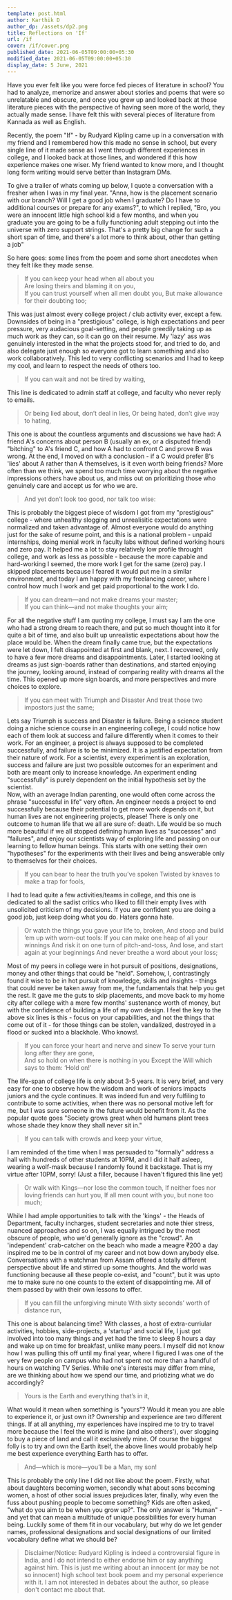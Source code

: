 ```yaml
---
template: post.html
author: Karthik D
author_dp: /assets/dp2.png
title: Reflections on 'If'
url: /if
cover: /if/cover.png
published_date: 2021-06-05T09:00:00+05:30
modified_date: 2021-06-05T09:00:00+05:30
display_date: 5 June, 2021
---
```

Have you ever felt like you were force fed pieces of literature in school? You had to analyze, memorize and answer about stories and poems that were so unrelatable and obscure, and once you grew up and looked back at those literature pieces with the perspective of having seen more of the world, they actually made sense. I have felt this with several pieces of literature from Kannada as well as English. 

Recently, the poem "If" - by Rudyard Kipling came up in a conversation with my friend and I remembered how this made no sense in school, but every single line of it made sense as I went through different experiences in college, and I looked back at those lines, and wondered if this how experience makes one wiser. My friend wanted to know more, and I thought long form writing would serve better than Instagram DMs. 

To give a trailer of whats coming up below, I quote a conversation with a fresher when I was in my final year. "Anna, how is the placement scenario with our branch? Will I get a good job when I graduate? Do I have to additional courses or prepare for any exams?", to which I replied, "Bro, you were an innocent little high school kid a few months, and when you graduate you are going to be a fully functioning adult stepping out into the universe with zero support strings. That's a pretty big change for such a short span of time, and there's a lot more to think about, other than getting a job"

So here goes: some lines from the poem and some short anecdotes when they felt like they made sense. 

> If you can keep your head when all about you   
> Are losing theirs and blaming it on you,   
> If you can trust yourself when all men doubt you,
> But make allowance for their doubting too;   

This was just almost every college project / club activity ever, except a few. Downsides of being in a "prestigious" college, is high expectations and peer pressure, very audacious goal-setting, and people greedily taking up as much work as they can, so it can go on their resume. My 'lazy' ass was genuinely interested in the what the projects stood for, and tried to do, and also delegate just enough so everyone got to learn something and also work collaboratively.  This led to very conflicting scenarios and I had to keep my cool, and learn to respect the needs of others too. 

> If you can wait and not be tired by waiting,

This line is dedicated to admin staff at college, and faculty who never reply to emails.

> Or being lied about, don’t deal in lies,
> Or being hated, don’t give way to hating,

This one is about the countless arguments and discussions we have had:  A friend A's concerns about person B (usually an ex, or a disputed friend) "bitching" to A's friend C, and how A had to confront C and prove B was wrong. At the end, I moved on with a conclusion - if a C would prefer B's 'lies' about A rather than A themselves, is it even worth being friends? More often than we think, we spend too much time worrying about the negative impressions others have about us, and miss out on prioritizing those who genuinely care and accept us for who we are.

> And yet don’t look too good, nor talk too wise:

This is probably the biggest piece of wisdom I got from my "prestigious" college - where unhealthy slogging and unrealisitic expectations were normalized and taken advantage of. Almost everyone would do anything just for the sake of resume point, and this is a national problem - unpaid internships, doing menial work in faculty labs without defined working hours and zero pay. It helped me a lot to stay relatively low profile throught college, and work as less as possible - because the more capable and hard-working I seemed, the more work I get for the same (zero) pay. I skipped placements because I feared it would put me in a similar environment, and today I am happy with my freelancing career, where I control how much I work and get paid proportional to the work I do.

> If you can dream—and not make dreams your master;   
> If you can think—and not make thoughts your aim; 

For all the negative stuff I am quoting my college, I must say I am the one who had a strong dream to reach there, and put so much thought into it for quite a bit of time, and also built up unrealistic expectations about how the place would be. When the dream finally came true, but the expectations were let down, I felt disappointed at first and blank, next. I recovered, only to have a few more dreams and disappointments. Later, I started looking at dreams as just sign-boards rather than destinations, and started enjoying the journey, looking around, instead of comparing reality with dreams all the time. This opened up more sign boards, and more perspectives and more choices to explore.

> If you can meet with Triumph and Disaster
> And treat those two impostors just the same;   

Lets say Triumph is success and Disaster is failure. Being a science student doing a niche science course in an engineering college, I could notice how each of them look at success and failure differently when it comes to their work. For an engineer, a project is always supposed to be completed successfully, and failure is to be minimized. It is a justified expectation from their nature of work. For a scientist, every experiment is an exploration, success and failure are just two possible outcomes for an experiment and both are meant only to increase knowledge. An experiment ending "successfully" is purely dependent on the initial hypothesis set by the scientist.  
Now, with an average Indian parenting, one would often come across the phrase "successful in life" very often. An engineer needs a project to end successfully because their potential to get more work depends on it, but human lives are not engineering projects, please! There is only one outcome to human life that we all are sure of: death. Life would be so much more beautiful if we all stopped defining human lives as "successes" and "failures", and enjoy our scientists way of exploring life and passing on our learning to fellow human beings. This starts with one setting their own "hypotheses" for the experiments with their lives and being answerable only to themselves for their choices.

> If you can bear to hear the truth you’ve spoken
> Twisted by knaves to make a trap for fools,

I had to lead quite a few activities/teams in college, and this one is dedicated to all the sadist critics who liked to fill their empty lives with unsolicited criticism of my decisions. If you are confident you are doing a good job, just keep doing what you do. Haters gonna hate.

> Or watch the things you gave your life to, broken,
> And stoop and build ’em up with worn-out tools:
> If you can make one heap of all your winnings
> And risk it on one turn of pitch-and-toss,
> And lose, and start again at your beginnings
> And never breathe a word about your loss;

Most of my peers in college were in hot pursuit of positions, designations, money and other things that could be "held". Somehow, I, contrastingly found it wise to be in hot pursuit of knowledge, skills and insights - things that could never be taken away from me, the fundamentals that help you get the rest. It gave me the guts to skip placements, and move back to my home city after college with a mere few months' sustenance worth of money, but with the confidence of building a life of my own design. I feel the key to the above six lines is this - focus on your capabilities, and not the things that come out of it - for those things can be stolen, vandalized, destroyed in a flood or sucked into a blackhole. Who knows!. 

> If you can force your heart and nerve and sinew
> To serve your turn long after they are gone,   
> And so hold on when there is nothing in you
> Except the Will which says to them: ‘Hold on!’

The life-span of college life is only about 3-5 years. It is very brief, and very easy for one to observe how the wisdom and work of seniors impacts juniors and the cycle continues. It was indeed fun and very fulfiling to contribute to some activities, when there was no personal motive left for me, but I was sure someone in the future would benefit from it. As the popular quote goes "Society grows great when old humans plant trees whose shade they know they shall never sit in."

> If you can talk with crowds and keep your virtue,  

I am reminded of the time when I was persuaded to "formally" address a hall with hundreds of other students at 10PM, and I did it half asleep, wearing a wolf-mask because I randomly found it backstage. That is my virtue after 10PM, sorry! (Just a filler, because I haven't figured this line yet)

> Or walk with Kings—nor lose the common touch,
> If neither foes nor loving friends can hurt you,
> If all men count with you, but none too much;

While I had ample opportunities to talk with the 'kings' - the Heads of Department, faculty incharges, student secretaries and note thier stress, nuanced approaches and so on, I was equally intrigued by the most obscure of people, who we'd generally ignore as the "crowd". An 'independent' crab-catcher on the beach who made a meagre  ₹200 a day inspired me to be in control of my career and not bow down anybody else. Conversations with a watchman from Assam offered a totally different perspective about life and stirred up some thoughts. And the world was functioning because all these people co-exist, and "count", but it was upto me to make sure no one counts to the extent of disappointing me. All of them passed by with their own lessons to offer.

> If you can fill the unforgiving minute
> With sixty seconds’ worth of distance run,   

This one is about balancing time? With classes, a host of extra-curriular activities, hobbies, side-projects, a 'startup' and social life, I just got involved into too many things and yet had the time to sleep 8 hours a day and wake up on time for breakfast, unlike many peers. I myself did not know how I was pulling this off until my final year, where I figured I was one of the very few people on campus who had not spent not more than a handful of hours on watching TV Series. While one's interests may differ from mine, are we thinking about how we spend our time, and priotizing what we do accordingly? 

> Yours is the Earth and everything that’s in it,

What would it mean when something is "yours"? Would it mean you are able to experience it, or just own it? Ownership and experience are two different things. If at all anything, my experiences have inspired me to try to travel more because the I feel the world is mine (and also others'), over slogging to buy a piece of land and call it exclusively mine. Of course the biggest folly is to try and own the Earth itself, the above lines would probably help me best experience everything Earth has to offer.

> And—which is more—you’ll be a Man, my son! 

This is probably the only line I did not like about the poem. Firstly, what about daughters becoming women, secondly what about sons becoming women, a host of other social issues prejudices later, finally, why even the fuss about pushing people to become something? Kids are often asked, "what do you aim to be when you grow up?". The only answer is "Human" - and yet that can mean a multitude of unique possibilities for every human being. Luckily some of them fit in our vocabulary, but why do we let gender names, professional designations and social designations of our limited vocabulary define what we should be?

> Disclaimer/Notice: Rudyard Kipling is indeed a controversial figure in India, and I do not intend to either endorse him or say anything against him. This is just me writing about an innocent (or may be not so innocent) high school text book poem and my personal experience with it. I am not interested in debates about the author, so please don't contact me about that.


